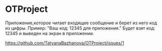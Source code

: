 # OTProject
Приложение,которое читает входящее сообщение и берет из него код из цифры.
Пример: "Ваш код: 12345 для приложения." Будет взят код: 12345 и выведен на экран в приложении.

https://github.com/TatyanaBazhanova/OTProject/issues/1
